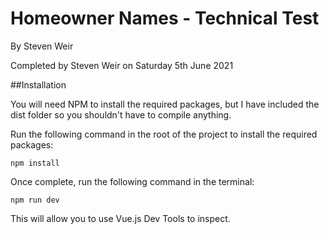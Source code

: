 # Homeowner Names - Technical Test
By Steven Weir

Completed by Steven Weir on Saturday 5th June 2021

##Installation

You will need NPM to install the required packages, but I have included the dist folder so you shouldn't have to compile anything.

Run the following command in the root of the project to install the required packages:

`npm install`

Once complete, run the following command in the terminal:

`npm run dev`

This will allow you to use Vue.js Dev Tools to inspect.